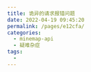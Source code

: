```yaml
---
title: 诡异的请求报错问题
date: 2022-04-19 09:45:20
permalink: /pages/e12cfa/
categories:
  - minemap-api
  - 疑难杂症
tags:
  - 
---
```

